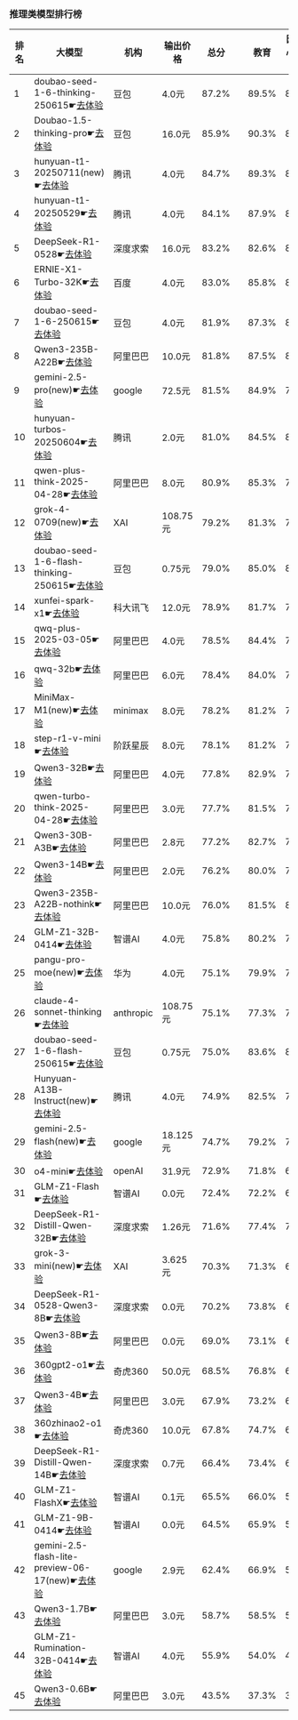 ### 推理类模型排行榜
|排名|大模型|机构|输出价格|总分| |教育|医疗与心理健康|金融|法律与行政公务|推理与数学计算|语言与指令遵从|
|---|-----|---|-------|---|-|---|-----------|----|-----------|------------|-----------|
|1|doubao-seed-1-6-thinking-250615☛[去体验](https://nonelinear.com/static/modelcompare.html?type=proprietary)|豆包|4.0元|87.2%| |        89.5%|87.7%|84.4%|        84.8%|88.9%|87.9%|
|2|Doubao-1.5-thinking-pro☛[去体验](https://nonelinear.com/static/modelcompare.html?type=proprietary)|豆包|16.0元|85.9%| |        90.3%|85.6%|83.9%|        81.7%|88.1%|85.8%|
|3|hunyuan-t1-20250711(new)☛[去体验](https://nonelinear.com/static/modelcompare.html?type=proprietary)|腾讯|4.0元|84.7%| |        89.3%|82.9%|83.6%|        76.5%|86.7%|89.0%|
|4|hunyuan-t1-20250529☛[去体验](https://nonelinear.com/static/modelcompare.html?type=proprietary)|腾讯|4.0元|84.1%| |        87.9%|84.1%|81.7%|        80.3%|81.1%|89.3%|
|5|DeepSeek-R1-0528☛[去体验](https://nonelinear.com/static/modelcompare.html?type=open-source)|深度求索|16.0元|83.2%| |        82.6%|80.6%|79.0%|        81.0%|88.3%|87.6%|
|6|ERNIE-X1-Turbo-32K☛[去体验](https://nonelinear.com/static/modelcompare.html?type=proprietary)|百度|4.0元|83.0%| |        85.8%|82.8%|82.5%|        81.2%|78.0%|87.8%|
|7|doubao-seed-1-6-250615☛[去体验](https://nonelinear.com/static/modelcompare.html?type=proprietary)|豆包|4.0元|81.9%| |        87.3%|85.5%|82.0%|        82.7%|70.1%|84.1%|
|8|Qwen3-235B-A22B☛[去体验](https://nonelinear.com/static/modelcompare.html?type=open-source)|阿里巴巴|10.0元|81.8%| |        87.5%|81.4%|79.3%|        81.0%|80.5%|81.4%|
|9|gemini-2.5-pro(new)☛[去体验](https://nonelinear.com/static/modelcompare.html?type=proprietary)|google|72.5元|81.5%| |        84.9%|77.8%|78.5%|        78.8%|83.2%|85.6%|
|10|hunyuan-turbos-20250604☛[去体验](https://nonelinear.com/static/modelcompare.html?type=proprietary)|腾讯|2.0元|81.0%| |        84.5%|85.3%|81.4%|        79.7%|69.7%|85.3%|
|11|qwen-plus-think-2025-04-28☛[去体验](https://nonelinear.com/static/modelcompare.html?type=proprietary)|阿里巴巴|8.0元|80.9%| |        85.3%|79.7%|80.2%|        76.2%|81.2%|82.8%|
|12|grok-4-0709(new)☛[去体验](https://nonelinear.com/static/modelcompare.html?type=proprietary)|XAI|108.75元|79.2%| |        81.3%|75.0%|75.1%|        74.0%|82.5%|87.5%|
|13|doubao-seed-1-6-flash-thinking-250615☛[去体验](https://nonelinear.com/static/modelcompare.html?type=proprietary)|豆包|0.75元|79.0%| |        85.0%|81.3%|79.2%|        76.8%|69.5%|82.1%|
|14|xunfei-spark-x1☛[去体验](https://nonelinear.com/static/modelcompare.html?type=proprietary)|科大讯飞|12.0元|78.9%| |        81.7%|75.3%|80.4%|        73.8%|76.8%|85.1%|
|15|qwq-plus-2025-03-05☛[去体验](https://nonelinear.com/static/modelcompare.html?type=proprietary)|阿里巴巴|4.0元|78.5%| |        84.4%|77.0%|78.2%|        73.0%|79.3%|78.8%|
|16|qwq-32b☛[去体验](https://nonelinear.com/static/modelcompare.html?type=open-source)|阿里巴巴|6.0元|78.4%| |        84.0%|77.1%|78.6%|        73.8%|76.6%|80.2%|
|17|MiniMax-M1(new)☛[去体验](https://nonelinear.com/static/modelcompare.html?type=open-source)|minimax|8.0元|78.2%| |        81.2%|77.1%|78.0%|        73.0%|79.9%|79.8%|
|18|step-r1-v-mini☛[去体验](https://nonelinear.com/static/modelcompare.html?type=proprietary)|阶跃星辰|8.0元|78.1%| |        81.2%|74.2%|77.4%|        77.8%|77.3%|80.7%|
|19|Qwen3-32B☛[去体验](https://nonelinear.com/static/modelcompare.html?type=open-source)|阿里巴巴|4.0元|77.8%| |        82.9%|79.9%|79.7%|        69.3%|75.3%|79.5%|
|20|qwen-turbo-think-2025-04-28☛[去体验](https://nonelinear.com/static/modelcompare.html?type=proprietary)|阿里巴巴|3.0元|77.7%| |        81.5%|74.8%|73.8%|        72.5%|80.9%|82.5%|
|21|Qwen3-30B-A3B☛[去体验](https://nonelinear.com/static/modelcompare.html?type=open-source)|阿里巴巴|2.8元|77.2%| |        82.7%|78.7%|78.4%|        62.8%|78.3%|82.3%|
|22|Qwen3-14B☛[去体验](https://nonelinear.com/static/modelcompare.html?type=open-source)|阿里巴巴|2.0元|76.2%| |        80.0%|75.6%|80.2%|        66.2%|76.2%|79.0%|
|23|Qwen3-235B-A22B-nothink☛[去体验](https://nonelinear.com/static/modelcompare.html?type=open-source)|阿里巴巴|10.0元|76.0%| |        81.5%|80.2%|73.6%|        73.3%|65.6%|82.1%|
|24|GLM-Z1-32B-0414☛[去体验](https://nonelinear.com/static/modelcompare.html?type=open-source)|智谱AI|4.0元|75.8%| |        80.2%|74.1%|74.0%|        71.7%|76.7%|78.2%|
|25|pangu-pro-moe(new)☛[去体验](https://nonelinear.com/static/modelcompare.html?type=open-source)|华为|4.0元|75.1%| |        79.9%|70.2%|82.8%|        68.7%|69.7%|79.2%|
|26|claude-4-sonnet-thinking☛[去体验](https://nonelinear.com/static/modelcompare.html?type=proprietary)|anthropic|108.75元|75.1%| |        77.3%|70.5%|72.2%|        65.0%|79.4%|86.0%|
|27|doubao-seed-1-6-flash-250615☛[去体验](https://nonelinear.com/static/modelcompare.html?type=proprietary)|豆包|0.75元|75.0%| |        83.6%|80.9%|77.2%|        66.2%|63.0%|79.5%|
|28|Hunyuan-A13B-Instruct(new)☛[去体验](https://nonelinear.com/static/modelcompare.html?type=open-source)|腾讯|4.0元|74.9%| |        82.5%|71.3%|69.4%|        72.3%|73.4%|80.6%|
|29|gemini-2.5-flash(new)☛[去体验](https://nonelinear.com/static/modelcompare.html?type=proprietary)|google|18.125元|74.7%| |        79.2%|72.1%|70.3%|        73.0%|76.3%|77.1%|
|30|o4-mini☛[去体验](https://nonelinear.com/static/modelcompare.html?type=proprietary)|openAI|31.9元|72.9%| |        71.8%|60.4%|66.5%|        63.3%|91.0%|84.5%|
|31|GLM-Z1-Flash☛[去体验](https://nonelinear.com/static/modelcompare.html?type=proprietary)|智谱AI|0.0元|72.4%| |        72.2%|66.2%|71.9%|        66.0%|77.3%|81.0%|
|32|DeepSeek-R1-Distill-Qwen-32B☛[去体验](https://nonelinear.com/static/modelcompare.html?type=open-source)|深度求索|1.26元|71.6%| |        77.4%|71.2%|72.8%|        65.5%|68.6%|74.1%|
|33|grok-3-mini(new)☛[去体验](https://nonelinear.com/static/modelcompare.html?type=proprietary)|XAI|3.625元|70.3%| |        71.3%|65.8%|62.4%|        64.0%|76.3%|82.2%|
|34|DeepSeek-R1-0528-Qwen3-8B☛[去体验](https://nonelinear.com/static/modelcompare.html?type=open-source)|深度求索|0.0元|70.2%| |        73.8%|65.9%|67.4%|        58.5%|76.1%|79.7%|
|35|Qwen3-8B☛[去体验](https://nonelinear.com/static/modelcompare.html?type=open-source)|阿里巴巴|0.0元|69.0%| |        73.1%|67.6%|71.4%|        64.0%|61.5%|76.6%|
|36|360gpt2-o1☛[去体验](https://nonelinear.com/static/modelcompare.html?type=proprietary)|奇虎360|50.0元|68.5%| |        76.8%|69.3%|69.1%|        57.2%|68.4%|70.2%|
|37|Qwen3-4B☛[去体验](https://nonelinear.com/static/modelcompare.html?type=open-source)|阿里巴巴|3.0元|67.9%| |        73.2%|64.8%|70.6%|        53.0%|69.4%|76.2%|
|38|360zhinao2-o1☛[去体验](https://nonelinear.com/static/modelcompare.html?type=proprietary)|奇虎360|10.0元|67.8%| |        74.7%|67.8%|65.4%|        55.8%|70.0%|72.8%|
|39|DeepSeek-R1-Distill-Qwen-14B☛[去体验](https://nonelinear.com/static/modelcompare.html?type=open-source)|深度求索|0.7元|66.4%| |        73.4%|62.9%|68.8%|        50.3%|67.7%|75.0%|
|40|GLM-Z1-FlashX☛[去体验](https://nonelinear.com/static/modelcompare.html?type=proprietary)|智谱AI|0.1元|65.5%| |        66.0%|56.0%|64.4%|        58.9%|69.2%|78.4%|
|41|GLM-Z1-9B-0414☛[去体验](https://nonelinear.com/static/modelcompare.html?type=open-source)|智谱AI|0.0元|64.5%| |        65.9%|54.9%|65.8%|        56.5%|70.8%|73.2%|
|42|gemini-2.5-flash-lite-preview-06-17(new)☛[去体验](https://nonelinear.com/static/modelcompare.html?type=proprietary)|google|2.9元|62.4%| |        66.9%|59.0%|58.9%|        52.8%|65.1%|71.5%|
|43|Qwen3-1.7B☛[去体验](https://nonelinear.com/static/modelcompare.html?type=open-source)|阿里巴巴|3.0元|58.7%| |        58.5%|51.7%|59.1%|        46.0%|64.1%|73.0%|
|44|GLM-Z1-Rumination-32B-0414☛[去体验](https://nonelinear.com/static/modelcompare.html?type=open-source)|智谱AI|4.0元|55.9%| |        54.0%|48.5%|51.8%|        47.2%|67.1%|66.5%|
|45|Qwen3-0.6B☛[去体验](https://nonelinear.com/static/modelcompare.html?type=open-source)|阿里巴巴|3.0元|43.5%| |        37.3%|34.8%|40.5%|        30.7%|51.2%|66.9%|
    
